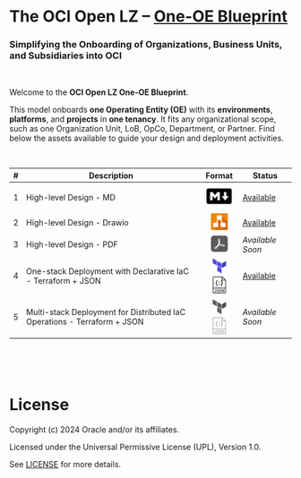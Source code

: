 # **The OCI Open LZ &ndash; [One-OE Blueprint](#)**

### Simplifying the Onboarding of Organizations, Business Units, and Subsidiaries into OCI

&nbsp; 

Welcome to the **OCI Open LZ One-OE Blueprint**. 

This model onboards **one Operating Entity (OE)** with its **environments**, **platforms**, and **projects** in **one tenancy**. It fits any organizational scope, such as one Organization Unit, LoB, OpCo, Department, or Partner. Find below the assets available to guide your design and deployment activities.


&nbsp; 

| # | Description | Format   | Status |  
|---|---|:-:|---|
| 1 | High-level Design - MD | [<img src="../../commons/images/icon_md.jpg" width="45">](/blueprints/one-oe/design/readme.md)   |  [Available](/blueprints/one-oe/design/readme.md) |
| 2 | High-level Design - Drawio | [ <img src="../../commons/images/icon_drawio.jpg" width="30"> ](/blueprints/one-oe/design/OCI_Open_LZ_One-OE-Blueprint.drawio) | [Available](/blueprints/one-oe/design/OCI_Open_LZ_One-OE-Blueprint.drawio)
| 3 | High-level Design - PDF | <img src="../../commons/images/icon_pdf_grayed.jpg" width="30"> | *Available Soon* |
| 4 | One-stack Deployment with Declarative IaC - Terraform + JSON| [<img src="../../commons/images/icon_terraform.jpg" width="32"><img src="../../commons/images/icon_json.jpg" width="30">](/blueprints/one-oe/runtime/one-stack/readme.md) | [Available](/blueprints/one-oe/runtime/one-stack/readme.md) |
| 5 | Multi-stack Deployment for Distributed IaC Operations - Terraform + JSON |  <img src="../../commons/images/icon_terraform_grayed.jpg" width="32"><img src="../../commons/images/icon_json_grayed.jpg" width="30">  | *Available Soon* |


&nbsp; 

&nbsp; 

# License

Copyright (c) 2024 Oracle and/or its affiliates.

Licensed under the Universal Permissive License (UPL), Version 1.0.

See [LICENSE](/LICENSE) for more details.
